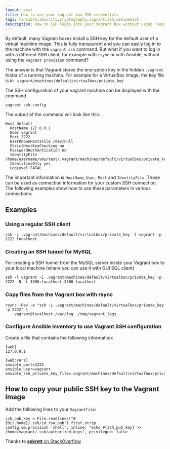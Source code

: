 ```yaml
---
layout: post
title: How to use your vagrant box SSH credentials
tags: [ansible,security,cryptography,vagrant,ssh,wikimedia]
description: How to SSH login into your Vagrant box without using 'vagrant ssh'
---
```

By default, many Vagrant boxes install a SSH key for the default user of a virtual machine image. This is fully transparent and you can easily log in to the machine with the `vagrant ssh` command. But what if you want to log in with a different SSH client, for example with `rsync` or with Ansible, without using the `vagrant provision` command?

The answer is that Vagrant stores the encryption key in the hidden `.vagrant` folder of a running machine. For example for a VirtualBox image, the key file is in `.vagrant/machines/default/virtualbox/private_key`

The SSH configuration of your vagrant machine can be displayed with the command

    vagrant ssh-config

The output of the command will look like this:

    Host default
      HostName 127.0.0.1
      User vagrant
      Port 2222
      UserKnownHostsFile /dev/null
      StrictHostKeyChecking no
      PasswordAuthentication no
      IdentityFile /home/username/vms/test/.vagrant/machines/default/virtualbox/private_key
      IdentitiesOnly yes
      LogLevel FATAL

The important information is `HostName`, `User`, `Port` and `IdentityFile`. Those can be used as connection information for your custom SSH connection. The following examples show how to use these parameters in various connections:

## Examples

### Using a regular SSH client

    ssh -i .vagrant/machines/default/virtualbox/private_key -l vagrant -p 2222 localhost

### Creating an SSH tunnel for MySQL
For creating a SSH tunnel from the MySQL server inside your Vagrant box to your local machine (where you can use it with GUI SQL client)

    ssh -l vagrant -i .vagrant/machines/default/virtualbox/private_key -p 2222 -N -L 3306:localhost:3306 localhost

### Copy files from the Vagrant box with rsync

    rsync -Pav -e "ssh -i .vagrant/machines/default/virtualbox/private_key -p 2222" \
        vagrant@localhost:/var/log  /tmp/vagrant_logs

### Configure Ansible inventory to use Vagrant SSH configuration
Create a file that contains the following information:

    [web]
    127.0.0.1

    [web:vars]
    ansible_port=2222
    ansible_user=vagrant
    ansible_ssh_private_key_file=.vagrant/machines/default/virtualbox/private_key

## How to copy your public SSH key to the Vagrant image

Add the following lines to your `Vagrantfile`:

    ssh_pub_key = File.readlines("#{Dir.home}/.ssh/id_rsa.pub").first.strip
    config.vm.provision 'shell', inline: "echo #{ssh_pub_key} >> /home/vagrant/.ssh/authorized_keys", privileged: false

Thanks to [**sekrett** on StackOverflow](https://stackoverflow.com/a/36865927/130121)

